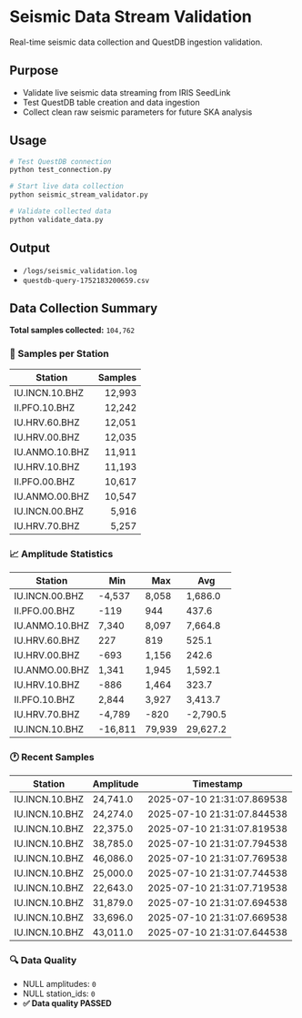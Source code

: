 # Seismic Data Stream Validation

Real-time seismic data collection and QuestDB ingestion validation.

## Purpose
- Validate live seismic data streaming from IRIS SeedLink
- Test QuestDB table creation and data ingestion
- Collect clean raw seismic parameters for future SKA analysis

## Usage

```bash
# Test QuestDB connection
python test_connection.py

# Start live data collection
python seismic_stream_validator.py

# Validate collected data
python validate_data.py
```

## Output

- `/logs/seismic_validation.log`
- `questdb-query-1752183200659.csv`



## Data Collection Summary

**Total samples collected:** `104,762`



### 📡 Samples per Station

| Station        | Samples |
| -------------- | ------: |
| IU.INCN.10.BHZ |  12,993 |
| II.PFO.10.BHZ  |  12,242 |
| IU.HRV.60.BHZ  |  12,051 |
| IU.HRV.00.BHZ  |  12,035 |
| IU.ANMO.10.BHZ |  11,911 |
| IU.HRV.10.BHZ  |  11,193 |
| II.PFO.00.BHZ  |  10,617 |
| IU.ANMO.00.BHZ |  10,547 |
| IU.INCN.00.BHZ |   5,916 |
| IU.HRV.70.BHZ  |   5,257 |



### 📈 Amplitude Statistics

| Station        | Min     | Max    | Avg      |
| -------------- | ------- | ------ | -------- |
| IU.INCN.00.BHZ | -4,537  | 8,058  | 1,686.0  |
| II.PFO.00.BHZ  | -119    | 944    | 437.6    |
| IU.ANMO.10.BHZ | 7,340   | 8,097  | 7,664.8  |
| IU.HRV.60.BHZ  | 227     | 819    | 525.1    |
| IU.HRV.00.BHZ  | -693    | 1,156  | 242.6    |
| IU.ANMO.00.BHZ | 1,341   | 1,945  | 1,592.1  |
| IU.HRV.10.BHZ  | -886    | 1,464  | 323.7    |
| II.PFO.10.BHZ  | 2,844   | 3,927  | 3,413.7  |
| IU.HRV.70.BHZ  | -4,789  | -820   | -2,790.5 |
| IU.INCN.10.BHZ | -16,811 | 79,939 | 29,627.2 |


### 🕐 Recent Samples

| Station        | Amplitude | Timestamp                  |
| -------------- | --------- | -------------------------- |
| IU.INCN.10.BHZ | 24,741.0  | 2025-07-10 21:31:07.869538 |
| IU.INCN.10.BHZ | 24,274.0  | 2025-07-10 21:31:07.844538 |
| IU.INCN.10.BHZ | 22,375.0  | 2025-07-10 21:31:07.819538 |
| IU.INCN.10.BHZ | 38,785.0  | 2025-07-10 21:31:07.794538 |
| IU.INCN.10.BHZ | 46,086.0  | 2025-07-10 21:31:07.769538 |
| IU.INCN.10.BHZ | 25,000.0  | 2025-07-10 21:31:07.744538 |
| IU.INCN.10.BHZ | 22,643.0  | 2025-07-10 21:31:07.719538 |
| IU.INCN.10.BHZ | 31,879.0  | 2025-07-10 21:31:07.694538 |
| IU.INCN.10.BHZ | 33,696.0  | 2025-07-10 21:31:07.669538 |
| IU.INCN.10.BHZ | 43,011.0  | 2025-07-10 21:31:07.644538 |



### 🔍 Data Quality

* NULL amplitudes: `0`
* NULL station\_ids: `0`
* **✅ Data quality PASSED**

